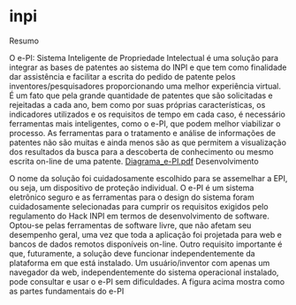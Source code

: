 # inpi
Resumo

O e-PI: Sistema Inteligente de Propriedade Intelectual é uma solução para integrar as bases de patentes ao sistema do INPI e que tem como finalidade dar assistência e facilitar a escrita do pedido de patente pelos inventores/pesquisadores proporcionando uma melhor experiência virtual. É um fato que pela grande
quantidade de patentes que são solicitadas e rejeitadas a cada ano, bem como por suas próprias características, os indicadores utilizados e os requisitos de tempo em cada caso, é necessário ferramentas mais inteligentes, como o e-PI, que podem melhor viabilizar o processo. As ferramentas para o tratamento e análise de informações de patentes não são muitas e ainda menos são as que permitem a visualização dos resultados da busca para a descoberta de conhecimento ou mesmo escrita on-line de uma patente. 
[Diagrama_e-PI.pdf](https://github.com/BIATECHNL/inpi/files/6293779/Diagrama_e-PI.pdf)
Desenvolvimento

O nome da solução foi cuidadosamente escolhido para se assemelhar a EPI, ou seja, um dispositivo de proteção individual. O e-PI é um sistema eletrônico seguro e as ferramentas para o design do sistema foram cuidadosamente selecionadas para cumprir os requisitos exigidos pelo regulamento do Hack INPI em termos de desenvolvimento de software. Optou-se pelas ferramentas de software livre, que não afetam seu desempenho geral, uma vez que toda a aplicação foi projetada para web e bancos de dados remotos disponíveis on-line. Outro requisito importante é que, futuramente, a solução deve funcionar independentemente da plataforma em que está instalado. Um usuário/inventor com apenas um navegador da web, independentemente do sistema operacional instalado, pode consultar e usar o e-PI sem
dificuldades.
A figura acima mostra como as partes fundamentais do e-PI
